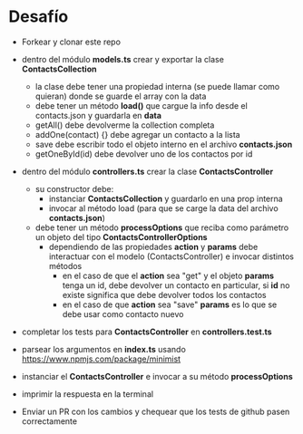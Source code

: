 # Desafío

- Forkear y clonar este repo

- dentro del módulo **models.ts** crear y exportar la clase **ContactsCollection**

  - la clase debe tener una propiedad interna (se puede llamar como quieran) donde se guarde el array con la data
  - debe tener un método **load()** que cargue la info desde el contacts.json y guardarla en **data**
  - getAll() debe devolverme la collection completa
  - addOne(contact) {} debe agregar un contacto a la lista
  - save debe escribir todo el objeto interno en el archivo **contacts.json**
  - getOneById(id) debe devolver uno de los contactos por id

- dentro del módulo **controllers.ts** crear la clase **ContactsController**

  - su constructor debe:
    - instanciar **ContactsCollection** y guardarlo en una prop interna
    - invocar al método load (para que se carge la data del archivo **contacts.json**)
  - debe tener un método **processOptions** que reciba como parámetro un objeto del tipo **ContactsControllerOptions**
    - dependiendo de las propiedades **action** y **params** debe interactuar con el modelo (ContactsController) e invocar distintos métodos
      - en el caso de que el **action** sea "get" y el objeto **params** tenga un id, debe devolver un contacto en particular, si **id** no existe significa que debe devolver todos los contactos
      - en el caso de que **action** sea "save" **params** es lo que se debe usar como contacto nuevo

- completar los tests para **ContactsController** en **controllers.test.ts**


- parsear los argumentos en **index.ts** usando https://www.npmjs.com/package/minimist
- instanciar el **ContactsController** e invocar a su método **processOptions**
- imprimir la respuesta en la terminal

- Enviar un PR con los cambios y chequear que los tests de github pasen correctamente
